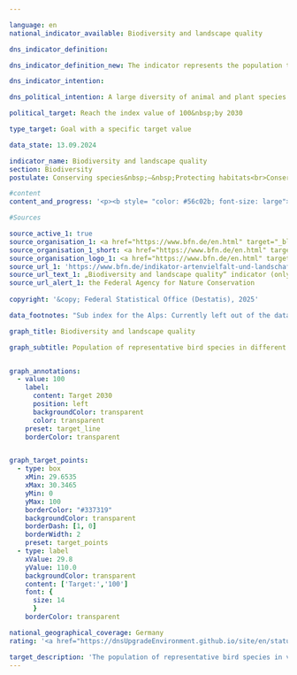 ```yaml
---

language: en        
national_indicator_available: Biodiversity and landscape quality        

dns_indicator_definition:         

dns_indicator_definition_new: The indicator represents the population trends for 41&nbsp;selected bird species in the form of an index. The indicator summarises the changes in the populations of selected bird species that represent the most important types of land use and landscape in Germany (sub-indicators for farmland, forests, settlements and inland waters).        

dns_indicator_intention:         

dns_political_intention: A large diversity of animal and plant species is an essential prerequisite for an efficient ecosystem and forms an important basis of human life. If the quality of the habitats increases as a result of a reduction in pressures, an improvement in the sustainability of utilisation or the successful implementation of nature conservation measures, this is reflected in increasing numbers of the selected bird species and thus in a positive development of the indicator. As other species besides birds are also linked to a richly structured landscape with intact, sustainably utilised habitats, the indicator also indirectly reflects the development of numerous other species in the landscape and the sustainability of land use.        

political_target: Reach the index value of 100&nbsp;by 2030        

type_target: Goal with a specific target value        

data_state: 13.09.2024        

indicator_name: Biodiversity and landscape quality        
section: Biodiversity        
postulate: Conserving species&nbsp;–&nbsp;Protecting habitats<br>Conserving species&nbsp;–&nbsp;protecting habitats        

#content         
content_and_progress: '<p><b style= "color: #56c02b; font-size: large">15.1&nbsp;Biodiversity and landscape quality</b><br><br>The indicator for biodiversity and landscape quality approximates biodiversity as well as landscape quality by means of population trends of selected bird species. It depicts the population development of 41&nbsp;bird species that are representative of the main landscape and habitat types in Germany. For the sub-indicators “forests”, “settlements”, and “inland waters”, ten species are used respectively, while “agricultural land” is represented by eleven species. The sub-indicators “coasts and seas” (also ten bird species) and “Alps” are additionally presented, as their developments are particularly influenced by specific conservation measures. However, the landscape type “Alps” is currently not depicted due to insufficient data availability.<br><br>Population sizes of the bird species are recorded annually within monitoring programmes conducted by the Dachverband Deutscher Avifaunisten (DDA) in cooperation with the Federal Agency for Nature Conservation (BfN) and are each related to defined target values. These target values for the year 2030&nbsp;were species-specifically defined by an expert panel within a research and development project. Historical reference values for 1970&nbsp;and 1975&nbsp;were reconstructed based on the Red Lists.<br><br>For each sub-indicator, the arithmetic mean of target achievement across the respective ten or eleven species considered is calculated. The overall indicator results from a weighted sum of the sub-indicators, with the weighting factors corresponding to the area shares of the respective main habitat or landscape types (agricultural land: 49&nbsp;%, forests: 29&nbsp;%, settlements: 13&nbsp;%, inland waters: 9&nbsp;%).<br><br>Between 2019&nbsp;and 2022, the indicator was retrospectively reviewed and revised as part of a research and development project of the BfN. Both the target values and the species selection were updated to reflect current conditions. Consequently, the time series were recalculated retrospectively.<br><br>Although the indicator is based on bird species, it indirectly reflects the development of numerous other species as well as the sustainability of land use, since many species depend on intact and sustainably managed habitats.<br><br>The overall indicator value in 1990&nbsp;was significantly below the reconstructed values for 1970&nbsp;and 1975. In the last ten reporting years (2009&nbsp;to 2019), the decline continued: the indicator value decreased from 82.5&nbsp;% of the target value in 2009&nbsp;to 75.3&nbsp;% in 2019. If this trend continues, the politically established target for 2030&nbsp;is unlikely to be achieved.<br><br>The development of the sub-indicators for the different habitat types varied over the same period: the sub-indicator for agricultural land fell from 92.3&nbsp;% in 2009&nbsp;to 69.9&nbsp;% in 2019, while that for inland waters decreased from 84.9&nbsp;% to 79.9&nbsp;%.<br><br>In contrast, the sub-indicators for forests and settlements showed positive trends: the sub-indicator for forests increased from 70.1&nbsp;% (2009) to 80.9&nbsp;% (2019), and that for settlements improved from 72.0&nbsp;% to 80.3&nbsp;% over the same period.<br><br>The sub-indicator for coasts and seas, which is not included in the overall indicator, recorded a decline from 91.3&nbsp;% in 2008&nbsp;to 77.6&nbsp;% in 2018. Data for 2019&nbsp;were not available at the time of publication.</p>'                

#Sources        

source_active_1: true
source_organisation_1: <a href="https://www.bfn.de/en.html" target="_blank" onclick="return confirm_alert('the Federal Agency for Nature Conservation', 'En')">Federal Institute for Research on Building, Urban Affairs and Spatial Development</a>
source_organisation_1_short: <a href="https://www.bfn.de/en.html" target="_blank" onclick="return confirm_alert('the Federal Agency for Nature Conservation', 'En')">Federal Institute for Research on Building, Urban Affairs and Spatial Development</a>
source_organisation_logo_1: <a href="https://www.bfn.de/en.html" target="_blank" onclick="return confirm_alert('the Federal Agency for Nature Conservation', 'En')"><img src="https://dnsTestEnvironment.github.io/dns-indicators/public/OrgImgEn/bfn.png" alt="Federal Institute for Research on Building, Urban Affairs and Spatial Development" title=" Click here to visit the homepage of the organizationFederal Institute for Research on Building, Urban Affairs and Spatial Development" style="height:60px; width:148px; border:transparent"/></a>
source_url_1: 'https://www.bfn.de/indikator-artenvielfalt-und-landschaftsqualitaet'
source_url_text_1: „Biodiversity and landscape quality“ indicator (only available in German)
source_url_alert_1: the Federal Agency for Nature Conservation
        
copyright: '&copy; Federal Statistical Office (Destatis), 2025'        

data_footnotes: "Sub index for the Alps: Currently left out of the data set.<br>• Sub index for inland waters and for seas: extrapolated data for single years."        

graph_title: Biodiversity and landscape quality        

graph_subtitle: Population of representative bird species in different main habitats and landscape types        


graph_annotations:
  - value: 100
    label:
      content: Target 2030
      position: left
      backgroundColor: transparent
      color: transparent
    preset: target_line
    borderColor: transparent        


graph_target_points:
  - type: box
    xMin: 29.6535
    xMax: 30.3465
    yMin: 0
    yMax: 100
    borderColor: "#337319"
    backgroundColor: transparent
    borderDash: [1, 0]
    borderWidth: 2
    preset: target_points
  - type: label
    xValue: 29.8
    yValue: 110.0
    backgroundColor: transparent
    content: ['Target:','100']
    font: {
      size: 14
      }
    borderColor: transparent                

national_geographical_coverage: Germany        
rating: '<a href="https://dnsUpgradeEnvironment.github.io/site/en/status"><img src="https://sdg-indikatoren.de/public/Wettersymbole/Blitz.png" title="In 2019 the distance to the target was constantly high or had increased. Thus, the indicator did not develop in the desired direction." alt="Weathersymbol: Thuder strom"/></a>'        

target_description: 'The population of representative bird species in various main habitat and landscape types is to be increased to at least an index value of 100&nbsp;by 2030.<br><br><br>Based on the target formulation, indicator 15.1&nbsp;for 2019&nbsp;is assessed as "Thunderstorm" because the indicator values have not developed in the desired direction on average over the last six years.<br><br><br><u>Note:</u> Due to the calculation methodology of the indicator, the assessment of the target deviates from considering the target value as a target to be achieved annually if the target value was achieved ahead of schedule (as was the case here before 2001).'        
---
```


